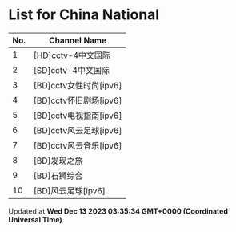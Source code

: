 # List for **China National**

| No.  | Channel Name |
| --- | ------------ |
| 1 | [HD]cctv-4中文国际 |
| 2 | [SD]cctv-4中文国际 |
| 3 | [BD]cctv女性时尚[ipv6] |
| 4 | [BD]cctv怀旧剧场[ipv6] |
| 5 | [BD]cctv电视指南[ipv6] |
| 6 | [BD]cctv风云足球[ipv6] |
| 7 | [BD]cctv风云音乐[ipv6] |
| 8 | [BD]发现之旅 |
| 9 | [BD]石狮综合 |
| 10 | [BD]风云足球[ipv6] |

Updated at **Wed Dec 13 2023 03:35:34 GMT+0000 (Coordinated Universal Time)**
